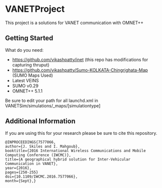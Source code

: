 # VANETProject

This project is a solutions for VANET communication with OMNET++

## Getting Started

What do you need:

* https://github.com/vikashpatty/inet (this repo has modifications for capturing thruput)
* https://github.com/vikashpatty/Sumo-KOLKATA-Chingrighata-Map (SUMO Maps Used)
* Latest VEINS
* SUMO v0.29
* OMNET++ 5.1.1

Be sure to edit your path for all launchd.xml in VANETSim/simulations/_maps/[simulationtype]

## Additional Information

If you are using this for your research please be sure to cite this repository.

```
@INPROCEEDINGS{7577066, 
author={J. Skiles and I. Mahgoub}, 
booktitle={2016 International Wireless Communications and Mobile Computing Conference (IWCMC)}, 
title={A geographical hybrid solution for Inter-Vehicular Communication in VANET}, 
year={2016}, 
pages={250-255}
doi={10.1109/IWCMC.2016.7577066}, 
month={Sept},}
```
